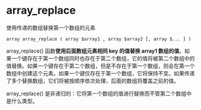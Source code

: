 # array\_replace

使用传递的数组替换第一个数组的元素

```
array array_replace ( array $array1 , array $array2 [, array $... ] )
```

array\_replace\(\) 函数**使用后面数组元素相同 key 的值替换 array1 数组的值**。如果一个键存在于第一个数组同时也存在于第二个数组，它的值将被第二个数组中的值替换。如果一个键存在于第二个数组，但是不存在于第一个数组，则会在第一个数组中创建这个元素。如果一个键仅存在于第一个数组，它将保持不变。如果传递了多个替换数组，它们将被按顺序依次处理，后面的数组将覆盖之前的值。

array\_replace\(\) 是非递归的：它将第一个数组的值进行替换而不管第二个数组中是什么类型。

